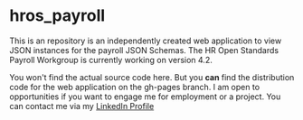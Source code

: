 # hros_payroll

This is an repository is an independently created web application to view JSON instances for the payroll JSON Schemas. The HR Open Standards Payroll Workgroup is currently working on version 4.2.

You won't find the actual source code here. But you **can** find the distribution code for the web application on the gh-pages branch. I am open to opportunities if you want to engage me for employment or a project. You can contact me via my [LinkedIn Profile](https://www.linkedin.com/in/christopherpauley)
